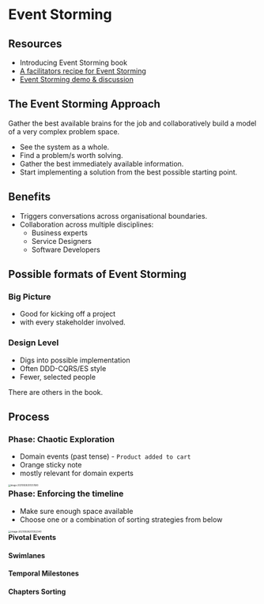 # Event Storming

## Resources

- Introducing Event Storming book
- [A facilitators recipe for Event Storming](https://medium.com/@springdo/a-facilitators-recipe-for-event-storming-941dcb38db0d)
- [Event Storming demo & discussion](https://www.youtube.com/watch?v=xIB_VQVVWKk)

## The Event Storming Approach

Gather the best available brains for the job and collaboratively build a model of a very complex problem space.

- See the system as a whole.
- Find a problem/s worth solving.
- Gather the best immediately available information.
- Start implementing a solution from the best possible starting point.

## Benefits

- Triggers conversations across organisational boundaries.
- Collaboration across multiple disciplines:
  - Business experts
  - Service Designers
  - Software Developers

## Possible formats of Event Storming

### Big Picture

- Good for kicking off a project 
- with every stakeholder involved.

### Design Level

- Digs into possible implementation
- Often DDD-CQRS/ES style
- Fewer, selected people

There are others in the book.

## Process

### Phase: Chaotic Exploration

- Domain events (past tense) - `Product added to cart`
- Orange sticky note
- mostly relevant for domain experts

<img src="/Users/chrispaynter/Library/Application Support/typora-user-images/image-20210928201257680.png" alt="image-20210928201257680" style="zoom:30%; float:left;" />

### Phase: Enforcing the timeline

- Make sure enough space available
- Choose one or a combination of sorting strategies from below

<img src="/Users/chrispaynter/Library/Application Support/typora-user-images/image-20210928201352340.png" alt="image-20210928201352340" style="zoom:33%; float:left;" />

#### Pivotal Events

#### Swimlanes

#### Temporal Milestones

#### Chapters Sorting

